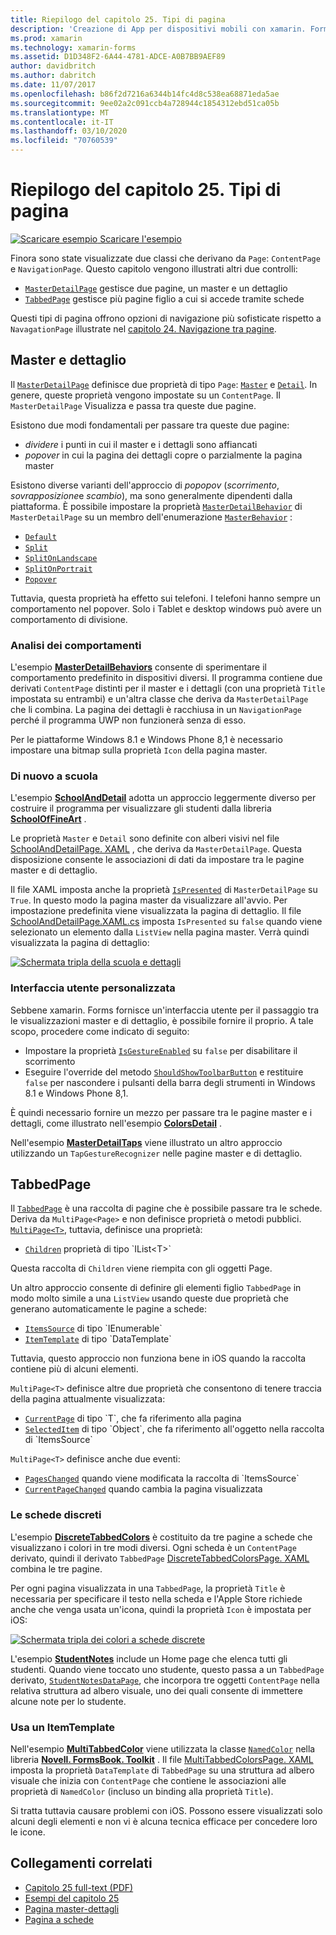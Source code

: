 ```yaml
---
title: Riepilogo del capitolo 25. Tipi di pagina
description: 'Creazione di App per dispositivi mobili con xamarin. Forms: riepilogo del capitolo 25. Tipi di pagina'
ms.prod: xamarin
ms.technology: xamarin-forms
ms.assetid: D1D348F2-6A44-4781-ADCE-A0B7BB9AEF89
author: davidbritch
ms.author: dabritch
ms.date: 11/07/2017
ms.openlocfilehash: b86f2d7216a6344b14fc4d8c538ea68871eda5ae
ms.sourcegitcommit: 9ee02a2c091ccb4a728944c1854312ebd51ca05b
ms.translationtype: MT
ms.contentlocale: it-IT
ms.lasthandoff: 03/10/2020
ms.locfileid: "70760539"
---
```

# <a name="summary-of-chapter-25-page-varieties"></a>Riepilogo del capitolo 25. Tipi di pagina

[![Scaricare esempio](~/media/shared/download.png) Scaricare l'esempio](https://github.com/xamarin/xamarin-forms-book-samples/tree/master/Chapter25)

Finora sono state visualizzate due classi che derivano da `Page`: `ContentPage` e `NavigationPage`. Questo capitolo vengono illustrati altri due controlli:

- [`MasterDetailPage`](xref:Xamarin.Forms.MasterDetailPage) gestisce due pagine, un master e un dettaglio
- [`TabbedPage`](xref:Xamarin.Forms.TabbedPage) gestisce più pagine figlio a cui si accede tramite schede

Questi tipi di pagina offrono opzioni di navigazione più sofisticate rispetto a `NavagationPage` illustrate nel [capitolo 24. Navigazione tra pagine](~/xamarin-forms/creating-mobile-apps-xamarin-forms/summaries/chapter24.md).

## <a name="master-and-detail"></a>Master e dettaglio

Il [`MasterDetailPage`](xref:Xamarin.Forms.MasterDetailPage) definisce due proprietà di tipo `Page`: [`Master`](xref:Xamarin.Forms.MasterDetailPage.Master) e [`Detail`](xref:Xamarin.Forms.MasterDetailPage.Detail). In genere, queste proprietà vengono impostate su un `ContentPage`. Il `MasterDetailPage` Visualizza e passa tra queste due pagine.

Esistono due modi fondamentali per passare tra queste due pagine:

- *dividere* i punti in cui il master e i dettagli sono affiancati
- *popover* in cui la pagina dei dettagli copre o parzialmente la pagina master

Esistono diverse varianti dell'approccio di *popopov* (*scorrimento*, *sovrapposizione*e *scambio*), ma sono generalmente dipendenti dalla piattaforma. È possibile impostare la proprietà [`MasterDetailBehavior`](xref:Xamarin.Forms.MasterDetailPage.MasterBehavior) di `MasterDetailPage` su un membro dell'enumerazione [`MasterBehavior`](xref:Xamarin.Forms.MasterBehavior) :

- [`Default`](xref:Xamarin.Forms.MasterBehavior.Default)
- [`Split`](xref:Xamarin.Forms.MasterBehavior.Split)
- [`SplitOnLandscape`](xref:Xamarin.Forms.MasterBehavior.SplitOnLandscape)
- [`SplitOnPortrait`](xref:Xamarin.Forms.MasterBehavior.SplitOnPortrait)
- [`Popover`](xref:Xamarin.Forms.MasterBehavior.Popover)

Tuttavia, questa proprietà ha effetto sui telefoni. I telefoni hanno sempre un comportamento nel popover. Solo i Tablet e desktop windows può avere un comportamento di divisione.

### <a name="exploring-the-behaviors"></a>Analisi dei comportamenti

L'esempio [**MasterDetailBehaviors**](https://github.com/xamarin/xamarin-forms-book-samples/tree/master/Chapter25/MasterDetailBehaviors) consente di sperimentare il comportamento predefinito in dispositivi diversi. Il programma contiene due derivati `ContentPage` distinti per il master e i dettagli (con una proprietà `Title` impostata su entrambi) e un'altra classe che deriva da `MasterDetailPage` che li combina. La pagina dei dettagli è racchiusa in un `NavigationPage` perché il programma UWP non funzionerà senza di esso.

Per le piattaforme Windows 8.1 e Windows Phone 8,1 è necessario impostare una bitmap sulla proprietà `Icon` della pagina master.

### <a name="back-to-school"></a>Di nuovo a scuola

L'esempio [**SchoolAndDetail**](https://github.com/xamarin/xamarin-forms-book-samples/tree/master/Chapter25/SchoolAndDetail) adotta un approccio leggermente diverso per costruire il programma per visualizzare gli studenti dalla libreria [**SchoolOfFineArt**](https://github.com/xamarin/xamarin-forms-book-samples/tree/master/Libraries/SchoolOfFineArt) .

Le proprietà `Master` e `Detail` sono definite con alberi visivi nel file [SchoolAndDetailPage. XAML](https://github.com/xamarin/xamarin-forms-book-samples/blob/master/Chapter25/SchoolAndDetail/SchoolAndDetail/SchoolAndDetail/SchoolAndDetailPage.xaml) , che deriva da `MasterDetailPage`. Questa disposizione consente le associazioni di dati da impostare tra le pagine master e di dettaglio.

Il file XAML imposta anche la proprietà [`IsPresented`](xref:Xamarin.Forms.MasterDetailPage.IsPresented) di `MasterDetailPage` su `True`. In questo modo la pagina master da visualizzare all'avvio. Per impostazione predefinita viene visualizzata la pagina di dettaglio. Il file [SchoolAndDetailPage.XAML.cs](https://github.com/xamarin/xamarin-forms-book-samples/blob/master/Chapter25/SchoolAndDetail/SchoolAndDetail/SchoolAndDetail/SchoolAndDetailPage.xaml.cs) imposta `IsPresented` su `false` quando viene selezionato un elemento dalla `ListView` nella pagina master. Verrà quindi visualizzata la pagina di dettaglio:

[![Schermata tripla della scuola e dettagli](images/ch25fg09-small.png "Pagina dei dettagli da un MasterDetailPage")](images/ch25fg09-large.png#lightbox "Pagina dei dettagli da un MasterDetailPage")

### <a name="your-own-user-interface"></a>Interfaccia utente personalizzata

Sebbene xamarin. Forms fornisce un'interfaccia utente per il passaggio tra le visualizzazioni master e di dettaglio, è possibile fornire il proprio. A tale scopo, procedere come indicato di seguito:

- Impostare la proprietà [`IsGestureEnabled`](xref:Xamarin.Forms.MasterDetailPage.IsGestureEnabled) su `false` per disabilitare il scorrimento
- Eseguire l'override del metodo [`ShouldShowToolbarButton`](xref:Xamarin.Forms.MasterDetailPage.ShouldShowToolbarButton) e restituire `false` per nascondere i pulsanti della barra degli strumenti in Windows 8.1 e Windows Phone 8,1.

È quindi necessario fornire un mezzo per passare tra le pagine master e i dettagli, come illustrato nell'esempio [**ColorsDetail**](https://github.com/xamarin/xamarin-forms-book-samples/tree/master/Chapter25/ColorsDetails) .

Nell'esempio [**MasterDetailTaps**](https://github.com/xamarin/xamarin-forms-book-samples/tree/master/Chapter25/MasterDetailTaps) viene illustrato un altro approccio utilizzando un `TapGestureRecognizer` nelle pagine master e di dettaglio.

## <a name="tabbedpage"></a>TabbedPage

Il [`TabbedPage`](xref:Xamarin.Forms.TabbedPage) è una raccolta di pagine che è possibile passare tra le schede. Deriva da `MultiPage<Page>` e non definisce proprietà o metodi pubblici. [`MultiPage<T>`](xref:Xamarin.Forms.MultiPage`1), tuttavia, definisce una proprietà:

- [`Children`](xref:Xamarin.Forms.MultiPage`1.Children) proprietà di tipo `IList<T>`

Questa raccolta di `Children` viene riempita con gli oggetti Page.

Un altro approccio consente di definire gli elementi figlio `TabbedPage` in modo molto simile a una `ListView` usando queste due proprietà che generano automaticamente le pagine a schede:

- [`ItemsSource`](xref:Xamarin.Forms.MultiPage`1.ItemsSource) di tipo `IEnumerable`
- [`ItemTemplate`](xref:Xamarin.Forms.MultiPage`1.ItemTemplate) di tipo `DataTemplate`

Tuttavia, questo approccio non funziona bene in iOS quando la raccolta contiene più di alcuni elementi.

`MultiPage<T>` definisce altre due proprietà che consentono di tenere traccia della pagina attualmente visualizzata:

- [`CurrentPage`](xref:Xamarin.Forms.MultiPage`1.CurrentPage) di tipo `T`, che fa riferimento alla pagina
- [`SelectedItem`](xref:Xamarin.Forms.MultiPage`1.SelectedItem) di tipo `Object`, che fa riferimento all'oggetto nella raccolta di `ItemsSource`

`MultiPage<T>` definisce anche due eventi:

- [`PagesChanged`](xref:Xamarin.Forms.MultiPage`1.PagesChanged) quando viene modificata la raccolta di `ItemsSource`
- [`CurrentPageChanged`](xref:Xamarin.Forms.MultiPage`1.CurrentPageChanged) quando cambia la pagina visualizzata

### <a name="discrete-tab-pages"></a>Le schede discreti

L'esempio [**DiscreteTabbedColors**](https://github.com/xamarin/xamarin-forms-book-samples/tree/master/Chapter25/DiscreteTabbedColors) è costituito da tre pagine a schede che visualizzano i colori in tre modi diversi. Ogni scheda è un `ContentPage` derivato, quindi il derivato `TabbedPage` [DiscreteTabbedColorsPage. XAML](https://github.com/xamarin/xamarin-forms-book-samples/blob/master/Chapter25/DiscreteTabbedColors/DiscreteTabbedColors/DiscreteTabbedColors/DiscreteTabbedColorsPage.xaml) combina le tre pagine.

Per ogni pagina visualizzata in una `TabbedPage`, la proprietà `Title` è necessaria per specificare il testo nella scheda e l'Apple Store richiede anche che venga usata un'icona, quindi la proprietà `Icon` è impostata per iOS:

[![Schermata tripla dei colori a schede discrete](images/ch25fg13-small.png "TabbedPage")](images/ch25fg13-large.png#lightbox "TabbedPage")

L'esempio [**StudentNotes**](https://github.com/xamarin/xamarin-forms-book-samples/tree/master/Chapter25/StudentNotes) include un Home page che elenca tutti gli studenti. Quando viene toccato uno studente, questo passa a un `TabbedPage` derivato, [`StudentNotesDataPage`](https://github.com/xamarin/xamarin-forms-book-samples/blob/master/Chapter25/StudentNotes/StudentNotes/StudentNotes/StudentNotesDataPage.xaml), che incorpora tre oggetti `ContentPage` nella relativa struttura ad albero visuale, uno dei quali consente di immettere alcune note per lo studente.

### <a name="using-an-itemtemplate"></a>Usa un ItemTemplate

Nell'esempio [**MultiTabbedColor**](https://github.com/xamarin/xamarin-forms-book-samples/tree/master/Chapter25/MultiTabbedColors) viene utilizzata la classe [`NamedColor`](https://github.com/xamarin/xamarin-forms-book-samples/blob/master/Libraries/Xamarin.FormsBook.Toolkit/Xamarin.FormsBook.Toolkit/NamedColor.cs) nella libreria [**Novell. FormsBook. Toolkit**](https://github.com/xamarin/xamarin-forms-book-samples/tree/master/Libraries/Xamarin.FormsBook.Toolkit) . Il file [MultiTabbedColorsPage. XAML](https://github.com/xamarin/xamarin-forms-book-samples/blob/master/Chapter25/MultiTabbedColors/MultiTabbedColors/MultiTabbedColors/MultiTabbedColorsPage.xaml) imposta la proprietà `DataTemplate` di `TabbedPage` su una struttura ad albero visuale che inizia con `ContentPage` che contiene le associazioni alle proprietà di `NamedColor` (incluso un binding alla proprietà `Title`).

Si tratta tuttavia causare problemi con iOS. Possono essere visualizzati solo alcuni degli elementi e non vi è alcuna tecnica efficace per concedere loro le icone.

## <a name="related-links"></a>Collegamenti correlati

- [Capitolo 25 full-text (PDF)](https://download.xamarin.com/developer/xamarin-forms-book/XamarinFormsBook-Ch25-Apr2016.pdf)
- [Esempi del capitolo 25](https://github.com/xamarin/xamarin-forms-book-samples/tree/master/Chapter25)
- [Pagina master-dettagli](~/xamarin-forms/app-fundamentals/navigation/master-detail-page.md)
- [Pagina a schede](~/xamarin-forms/app-fundamentals/navigation/tabbed-page.md)
